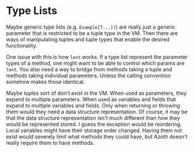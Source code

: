 # Type Lists

Maybe generic type lists (e.g. `Example[T...])`) are really just a generic parameter that is
restricted to be a tuple type in the VM. Then there are ways of manipulating tuples and tuple types
that enable the desired functionality.

One issue with this is how `lent` works. If a type list represent the parameter types of a method,
one might want to be able to control which params are `lent`. You also need a way to bridge from
methods taking a tuple and methods taking individual parameters. Unless the calling convention
somehow makes those identical.

Maybe tuples sort of don't exist in the VM. When used as parameters, they expand to multiple
parameters. When used as variables and fields that expand to multiple variables and fields. Only
when returning or throwing them would they need a data structure representation. Of course, it may
be that the data structure representation isn't much different than how they would be represented
stored. I guess the exception would be reordering. Local variables might have their storage order
changed. Having them not exist would severely limit what methods they could have, but Azoth doesn't
really require them to have methods.
